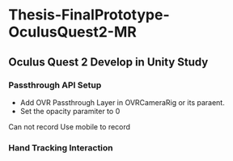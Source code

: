 # Thesis-FinalPrototype-OculusQuest2-MR

## Oculus Quest 2 Develop in Unity Study
### Passthrough API Setup
* Add OVR Passthrough Layer in OVRCameraRig or its paraent.
 * Set the opacity paramiter to 0

Can not record
Use mobile to record

### Hand Tracking Interaction
